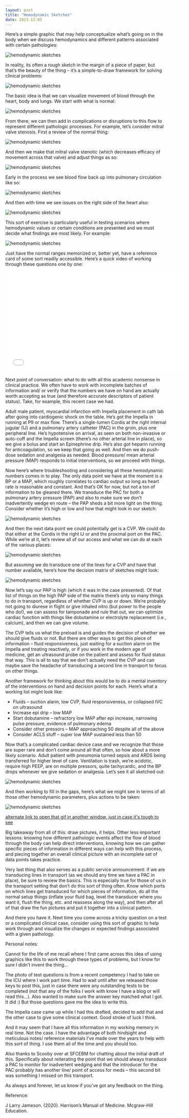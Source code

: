 ```yaml
---
layout: post
title: "Hemodynamic Sketches"
date: 2023-12-05
---
```


Here’s a simple graphic that may help conceptualize what’s going on in the body when we discuss hemodynamics and different patterns associated with certain pathologies:

<img src="{{ '/assets/images/2023-12-05-hemodynamic-sketches/overview-on-the-man.png' | relative_url }}" alt="hemodynamic sketches" />

In reality, its often a rough sketch in the margin of a piece of paper, but that’s the beauty of the thing – it’s a simple-to-draw framework for solving clinical problems:

<img src="{{ '/assets/images/2023-12-05-hemodynamic-sketches/example-sketch.png' | relative_url }}" alt="hemodynamic sketches" />

The basic idea is that we can visualize movement of blood through the heart, body and lungs.  We start with what is normal:

<img src="{{ '/assets/images/2023-12-05-hemodynamic-sketches/flow-overview-gif.gif' | relative_url }}" alt="hemodynamic sketches" />

From there, we can then add in complications or disruptions to this flow to represent different pathologic processes.  For example, let’s consider mitral valve stenosis.  First a review of the normal thing:

<img src="{{ '/assets/images/2023-12-05-hemodynamic-sketches/heart-with-labels.png' | relative_url }}" alt="hemodynamic sketches" />

And then we make that mitral valve stenotic (which decreases efficacy of movement across that valve) and adjust things as so:

<img src="{{ '/assets/images/2023-12-05-hemodynamic-sketches/mitral-valve-stenosis.png' | relative_url }}" alt="hemodynamic sketches" />

Early in the process we see blood flow back up into pulmonary circulation like so:

<img src="{{ '/assets/images/2023-12-05-hemodynamic-sketches/early-mvs.gif' | relative_url }}" alt="hemodynamic sketches" />

And then with time we see issues on the right side of the heart also:

<img src="{{ '/assets/images/2023-12-05-hemodynamic-sketches/late-mvs.gif' | relative_url }}" alt="hemodynamic sketches" />

This sort of exercise is particularly useful in testing scenarios where hemodynamic values or certain conditions are presented and we must decide what findings are most likely.  For example:

<img src="{{ '/assets/images/2023-12-05-hemodynamic-sketches/tsi-sample.png' | relative_url }}" alt="hemodynamic sketches" />

Just have the normal ranges memorized or, better yet, have a reference card of some sort readily accessible.  Here’s a quick video of working through these questions one by one:

<iframe width="560" height="315"
  src="src="https://www.youtube.com/embed/_glVI0yvuAE"
"
  title="Hemodynamic Problem Work Process"
  frameborder="0"
  allow="accelerometer; autoplay; clipboard-write; encrypted-media; gyroscope; picture-in-picture"
  allowfullscreen>
</iframe>


Next point of conversation: what to do with all this academic nonsense in clinical practice.  We often have to work with incomplete batches of information and/ or verify that the numbers we have on hand are actually worth accepting as true (and therefore accurate descriptors of patient status).  Take, for example, this recent case we had.

Adult male patient, myocardial infarction with Impella placement in cath lab after going into cardiogenic shock on the table. He’s got the Impella in running at P9 or max flow.  There’s a single-lumen Cordis at the right internal jugular (IJ) and a pulmonary artery catheter (PAC) in the groin, plus one peripheral line. He’s hypotensive on arrival, as seen on both non-invasive or auto-cuff and the Impella screen (there’s no other arterial line in place), so we give a bolus and start an Epinephrine drip.  He’s also got heparin running for anticoagulation, so we keep that going as well.  And then we do push-dose sedation and analgesia as needed.  Blood pressure/ mean arterial pressure (MAP) responds to initial interventions, so we proceed with things.  

Now here’s where troubleshooting and considering all these hemodynamic numbers comes in to play.  The only data point we have at the moment is a BP or a MAP, which roughly correlates to cardiac output so long as heart rate is reasonable and constant.  And that’s OK for now, but not a ton of information to be gleaned there.  We transduce the PAC for both a pulmonary artery pressure (PAP) and also to make sure we don’t inadvertently wedge en route – the PAP sheds a bit more light on the thing.  Consider whether it’s high or low and how that might look in our sketch:

<img src="{{ '/assets/images/2023-12-05-hemodynamic-sketches/pap-sketch.png' | relative_url }}" alt="hemodynamic sketches" />

And then the next data point we could potentially get is a CVP.  We could do that either at the Cordis in the right IJ or and the proximal port on the PAC. While we’re at it, let’s review all of our access and what we can do at each of the various places:

<img src="{{ '/assets/images/2023-12-05-hemodynamic-sketches/all-the-lines.png' | relative_url }}" alt="hemodynamic sketches" />

But assuming we do transduce one of the lines for a CVP and have that number available, here’s how the decision matrix of sketches might look:

<img src="{{ '/assets/images/2023-12-05-hemodynamic-sketches/cvp-pap-chart-sketch.png' | relative_url }}" alt="hemodynamic sketches" />

Now let’s say our PAP is high (which it was in the case presented).  Of that list of things on the high PAP side of the matrix there’s only so many things to do in transport, regardless of whether CVP is up or down.  We’re probably not going to diurese in flight or give inhaled nitro (but power to the people who do!), we can assess for tamponade and rule that out, we can optimize cardiac function with things like dobutamine or electrolyte replacement (i.e., calcium), and then we can give volume.  

The CVP tells us what the preload is and guides the decision of whether we should give fluids or not.  But there are other ways to get this piece of information – fluid responsiveness, just waiting for a suction alarm on the Impella and treating reactively, or if you work in the modern age of medicine, get an ultrasound probe on the patient and assess for fluid status that way.  This is all to say that we don’t actually need the CVP and can maybe save the headache of transducing a second line in transport to focus on other things.

Another framework for thinking about this would be to do a mental inventory of the interventions on hand and decision points for each.  Here’s what a working list might look like:
- Fluids – suction alarm, low CVP, fluid responsiveness, or collapsed IVC on ultrasound
- Increase epi drip – low MAP
- Start dobutamine – refractory low MAP after epi increase, narrowing pulse pressure, evidence of pulmonary edema
- Consider other pressors – MAP approaching 50 despite all of the above
- Consider ACLS stuff – super low MAP sustained less than 50


Now that’s a complicated cardiac device case and we recognize that those are super rare and don’t come around all that often, so how about a more likely scenario.  Adult patient with pneumonia turned sepsis and ARDS being transferred for higher level of care.  Ventilation is trash, we’re acidotic, require high PEEP, are on multiple pressors, quite tachycardic, and the BP drops whenever we give sedation or analgesia.  Let’s see it all sketched out:

<img src="{{ '/assets/images/2023-12-05-hemodynamic-sketches/final-example.png' | relative_url }}" alt="hemodynamic sketches" />

And then working to fill in the gaps, here’s what we might see in terms of all those other hemodynamic parameters, plus actions to be taken:

<img src="{{ '/assets/images/2023-12-05-hemodynamic-sketches/final-example-gif.gif' | relative_url }}" alt="hemodynamic sketches" />

[alternate link to open that gif in another window, just in case it's tough to see](https://https://imgur.com/GMXr4AA)

Big takeaway from all of this: draw pictures, it helps.  Other less important lessons: knowing how different pathologic events affect the flow of blood through the body can help direct interventions, knowing how we can gather specific pieces of information in different ways can help with this process, and piecing together an overall clinical picture with an incomplete set of data points takes practice.

Very last thing that also serves as a public service announcement: if we are transducing lines in transport (as we should any time we have a PAC in place), be sure to review the basics.  This is especially true for those of us in the transport setting that don’t do this sort of thing often.  Know which ports on which lines get transduced for which pieces of information, do all the normal setup things (inflate your fluid bag, level the transducer where you want it, flush the thing, etc. and reassess along the way), and then after all of that draw the fun pictures and put it together into a clinical pattern.

And there you have it.  Next time you come across a tricky question on a test or a complicated clinical case, consider using this sort of graphic to help work through and visualize the changes or expected findings associated with a given pathology.



Personal notes:

Cannot for the life of me recall where I first came across this idea of using graphics like this to work through these types of problems, but I know for sure I didn’t invent the thing…

The photo of test questions is from a recent competency I had to take on the ICU where I work part time. Had to wait until after we released those keys to post this, just in case there were any outstanding tests to be completed (not that any of the folks I work with know I have a blog or will read this…).  Also wanted to make sure the answer key matched what I got.  It did :)  But those questions gave me the idea to write this.

The Impella case came up while I had this drafted, decided to add that and the other case to give some clinical context.  Good stroke of luck I think.

And it may seem that I have all this information in my working memory in real time.  Not the case.  I have the advantage of both hindsight and meticulous notes/ reference materials I’ve made over the years to help with this sort of thing.  I use them all of the time and you should too.

Also thanks to Scooby over at SFCEBM for chatting about the initial draft of this.  Specifically about reiterating the point that we should always transduce a PAC to monitor for inadvertent wedging and that the introducer for the PAC probably has another line/ point of access for meds – this second bit was something I missed on this transport.

As always and forever, let us know if you’ve got any feedback on the thing.


Reference:

J Larry Jameson. (2020). Harrison’s Manual of Medicine. Mcgraw-Hill Education.
